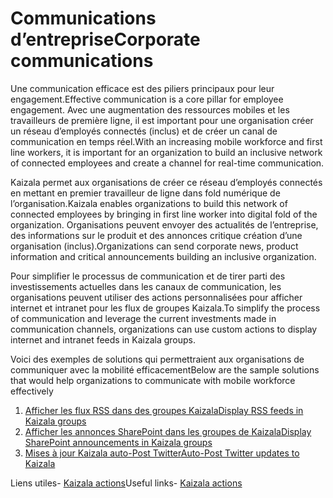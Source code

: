 # <a name="corporate-communications"></a><span data-ttu-id="b9c5b-101">Communications d’entreprise</span><span class="sxs-lookup"><span data-stu-id="b9c5b-101">Corporate communications</span></span>

<span data-ttu-id="b9c5b-102">Une communication efficace est des piliers principaux pour leur engagement.</span><span class="sxs-lookup"><span data-stu-id="b9c5b-102">Effective communication is a core pillar for employee engagement.</span></span> <span data-ttu-id="b9c5b-103">Avec une augmentation des ressources mobiles et les travailleurs de première ligne, il est important pour une organisation créer un réseau d’employés connectés (inclus) et de créer un canal de communication en temps réel.</span><span class="sxs-lookup"><span data-stu-id="b9c5b-103">With an increasing mobile workforce and first line workers, it is important for an organization to build an inclusive network of connected employees and create a channel for real-time communication.</span></span>

<span data-ttu-id="b9c5b-104">Kaizala permet aux organisations de créer ce réseau d’employés connectés en mettant en premier travailleur de ligne dans fold numérique de l’organisation.</span><span class="sxs-lookup"><span data-stu-id="b9c5b-104">Kaizala enables organizations to build this network of connected employees by bringing in first line worker into digital fold of the organization.</span></span> <span data-ttu-id="b9c5b-105">Organisations peuvent envoyer des actualités de l’entreprise, des informations sur le produit et des annonces critique création d’une organisation (inclus).</span><span class="sxs-lookup"><span data-stu-id="b9c5b-105">Organizations can send corporate news, product information and critical announcements building an inclusive organization.</span></span>

<span data-ttu-id="b9c5b-106">Pour simplifier le processus de communication et de tirer parti des investissements actuelles dans les canaux de communication, les organisations peuvent utiliser des actions personnalisées pour afficher internet et intranet pour les flux de groupes Kaizala.</span><span class="sxs-lookup"><span data-stu-id="b9c5b-106">To simplify the process of communication and leverage the current investments made in communication channels, organizations can use custom actions to display internet and intranet feeds in Kaizala groups.</span></span>

<span data-ttu-id="b9c5b-107">Voici des exemples de solutions qui permettraient aux organisations de communiquer avec la mobilité efficacement</span><span class="sxs-lookup"><span data-stu-id="b9c5b-107">Below are the sample solutions that would help organizations to communicate with mobile workforce effectively</span></span>
 1. [<span data-ttu-id="b9c5b-108">Afficher les flux RSS dans des groupes Kaizala</span><span class="sxs-lookup"><span data-stu-id="b9c5b-108">Display RSS feeds in Kaizala groups</span></span>](GetRSSFeedsonKaizala/DisplayRSSFeedsinKaizalagroups.md)
 2. [<span data-ttu-id="b9c5b-109">Afficher les annonces SharePoint dans les groupes de Kaizala</span><span class="sxs-lookup"><span data-stu-id="b9c5b-109">Display SharePoint announcements in Kaizala groups</span></span>](SharepointAnnouncementsonKaizala/DisplaySharepointAnnouncements.md)
 3. [<span data-ttu-id="b9c5b-110">Mises à jour Kaizala auto-Post Twitter</span><span class="sxs-lookup"><span data-stu-id="b9c5b-110">Auto-Post Twitter updates to Kaizala</span></span>](AutoPostTwitterUpdatesToKaizala/AutoPostTwitterUpdatesToKaizala.md)

<span data-ttu-id="b9c5b-111">Liens utiles- [Kaizala actions](https://docs.microsoft.com/en-us/kaizala/actions/readme)</span><span class="sxs-lookup"><span data-stu-id="b9c5b-111">Useful links- [Kaizala actions](https://docs.microsoft.com/en-us/kaizala/actions/readme)</span></span>
